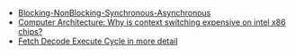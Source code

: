 - [Blocking-NonBlocking-Synchronous-Asynchronous](https://homoefficio.github.io/2017/02/19/Blocking-NonBlocking-Synchronous-Asynchronous/)
- [Computer Architecture: Why is context switching expensive on intel x86 chips?](https://www.quora.com/Computer-Architecture-Why-is-context-switching-expensive-on-intel-x86-chips)
- [Fetch Decode Execute Cycle in more detail](https://www.youtube.com/watch?v=jFDMZpkUWCw&list=PLVY-K994wkS0uvkeiONx40NjHItMWr8YH&index=6&t=0s)